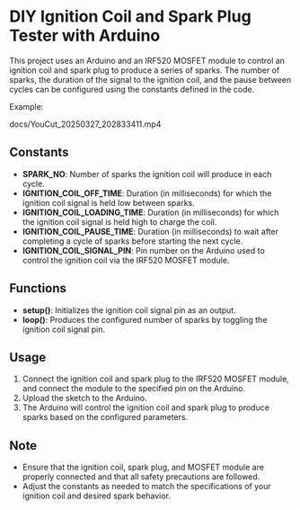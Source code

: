 # DIY Ignition Coil and Spark Plug Tester with Arduino

This project uses an Arduino and an IRF520 MOSFET module to control an ignition coil and spark plug to produce a series of sparks. The number of sparks, the duration of the signal to the ignition coil, and the pause between cycles can be configured using the constants defined in the code.

Example:

docs/YouCut_20250327_202833411.mp4

## Constants
- **SPARK_NO**: Number of sparks the ignition coil will produce in each cycle.
- **IGNITION_COIL_OFF_TIME**: Duration (in milliseconds) for which the ignition coil signal is held low between sparks.
- **IGNITION_COIL_LOADING_TIME**: Duration (in milliseconds) for which the ignition coil signal is held high to charge the coil.
- **IGNITION_COIL_PAUSE_TIME**: Duration (in milliseconds) to wait after completing a cycle of sparks before starting the next cycle.
- **IGNITION_COIL_SIGNAL_PIN**: Pin number on the Arduino used to control the ignition coil via the IRF520 MOSFET module.

## Functions
- **setup()**: Initializes the ignition coil signal pin as an output.
- **loop()**: Produces the configured number of sparks by toggling the ignition coil signal pin.

## Usage
1. Connect the ignition coil and spark plug to the IRF520 MOSFET module, and connect the module to the specified pin on the Arduino.
2. Upload the sketch to the Arduino.
3. The Arduino will control the ignition coil and spark plug to produce sparks based on the configured parameters.

## Note
- Ensure that the ignition coil, spark plug, and MOSFET module are properly connected and that all safety precautions are followed.
- Adjust the constants as needed to match the specifications of your ignition coil and desired spark behavior.
